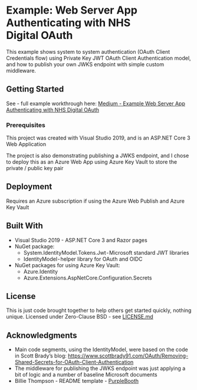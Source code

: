 ﻿# Example: Web Server App Authenticating with NHS Digital OAuth

This example shows system to system authentication (OAuth Client Credentials flow) using Private Key JWT OAuth Client Authentication model, and how to publish your own JWKS endpoint with simple custom middleware.

## Getting Started

See - full example workthrough here: [Medium - Example Web Server App Authenticating with NHS Digital OAuth]()

### Prerequisites

This project was created with Visual Studio 2019, and is an ASP.NET Core 3 Web Application

The project is also demonstrating publishing a JWKS endpoint, and I chose to deploy this as an Azure Web App using Azure Key Vault to store the private / public key pair


## Deployment

Requires an Azure subscription if using the Azure Web Publish and Azure Key Vault

## Built With

* Visual Studio 2019 - ASP.NET Core 3 and Razor pages
* NuGet package:
    * System.IdentityModel.Tokens.Jwt - Microsoft standard JWT libraries
    * IdentityModel - helper library for OAuth and OIDC
* NuGet packages for using Azure Key Vault:
    *  Azure.Identity
    *  Azure.Extensions.AspNetCore.Configuration.Secrets

## License

This is just code brought together to help others get started quickly, nothing unique. Licensed under Zero-Clause BSD - see [LICENSE.md](LICENSE.md)

## Acknowledgments

* Main code segments, using the IdentityModel, were based on the code in Scott Brady’s blog: https://www.scottbrady91.com/OAuth/Removing-Shared-Secrets-for-OAuth-Client-Authentication
* The middleware for publishing the JWKS endpoint was just applying a bit of logic and a number of baseline Microsoft documents
* Billie Thompson - README template - [PurpleBooth](https://github.com/PurpleBooth)

